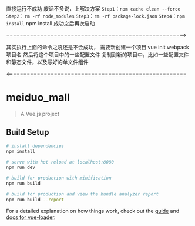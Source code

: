 直接运行不成功
废话不多说，上解决方案
`Step1`：`npm cache clean --force`
`Step2`：`rm -rf node_modules`
`Step3`：`rm -rf package-lock.json`
`Step4`：`npm install`
npm install 成功之后再次启动

=====================================================>

其实执行上面的命令之吼还是不会成功，
需要新创建一个项目
vue init webpack 项目名
然后将这个项目中的一些配置文件
复制到新的项目中，比如一些配置文件和静态文件，以及写好的单文件组件

<=====================================================

# meiduo_mall

> A Vue.js project

## Build Setup

``` bash
# install dependencies
npm install

# serve with hot reload at localhost:8080
npm run dev

# build for production with minification
npm run build

# build for production and view the bundle analyzer report
npm run build --report
```

For a detailed explanation on how things work, check out the [guide](http://vuejs-templates.github.io/webpack/) and [docs for vue-loader](http://vuejs.github.io/vue-loader).
